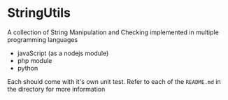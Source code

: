 # StringUtils

A collection of String Manipulation and Checking implemented in multiple programming languages

* javaScript (as a nodejs module)
* php module
* python

Each should come with it's own unit test. Refer to each of the `README.md` in the directory for more information